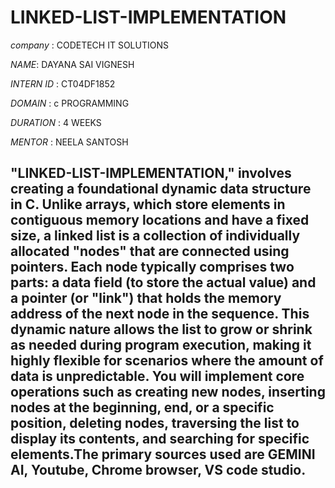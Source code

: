 # LINKED-LIST-IMPLEMENTATION
*company* : CODETECH IT SOLUTIONS

*NAME*: DAYANA SAI VIGNESH

*INTERN ID* : CT04DF1852

*DOMAIN* : c PROGRAMMING

*DURATION* : 4 WEEKS

*MENTOR* : NEELA SANTOSH
##  "LINKED-LIST-IMPLEMENTATION," involves creating a foundational dynamic data structure in C. Unlike arrays, which store elements in contiguous memory locations and have a fixed size, a linked list is a collection of individually allocated "nodes" that are connected using pointers. Each node typically comprises two parts: a data field (to store the actual value) and a pointer (or "link") that holds the memory address of the next node in the sequence. This dynamic nature allows the list to grow or shrink as needed during program execution, making it highly flexible for scenarios where the amount of data is unpredictable. You will implement core operations such as creating new nodes, inserting nodes at the beginning, end, or a specific position, deleting nodes, traversing the list to display its contents, and searching for specific elements.The primary sources used are GEMINI AI, Youtube, Chrome browser, VS code studio.
